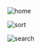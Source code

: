 ![home](https://user-images.githubusercontent.com/84139419/202657695-2f56e073-04de-4217-a9af-6c33352cd452.PNG)


![sort](https://user-images.githubusercontent.com/84139419/202657755-bcb92dcf-6b3c-4dc9-b50d-0d9d34a58dca.png)


![search](https://user-images.githubusercontent.com/84139419/202657763-0f5fbf79-41c1-4ebf-8342-c7bb8afb09f5.PNG)
